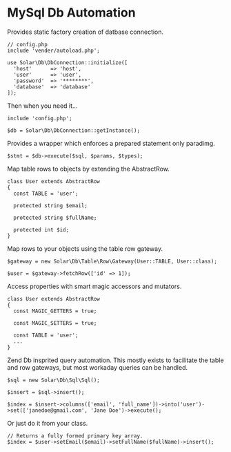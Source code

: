 # MySql Db Automation
Provides static factory creation of datbase connection.
```
// config.php
include 'vender/autoload.php';

use Solar\Db\DbConnection::initialize([
  'host'      => 'host',
  'user'      => 'user',
  'password'  => '********',
  'database'  => 'database'
]);
```
Then when you need it...
```
include 'config.php';

$db = Solar\Db\DbConnection::getInstance();
```
Provides a wrapper which enforces a prepared statement only paradimg.
```
$stmt = $db->execute($sql, $params, $types);
```
Map table rows to objects by extending the AbstractRow.
```
class User extends AbstractRow
{
  const TABLE = 'user';
  
  protected string $email;
  
  protected string $fullName;
  
  protected int $id;
}
```
Map rows to your objects using the table row gateway.
```
$gateway = new Solar\Db\Table\Row\Gateway(User::TABLE, User::class);

$user = $gateway->fetchRow(['id' => 1]);
```
Access properties with smart magic accessors and mutators.
```
class User extends AbstractRow
{
  const MAGIC_GETTERS = true;
  
  const MAGIC_SETTERS = true;
  
  const TABLE = 'user';
  ...
}
```
Zend Db insprited query automation. This mostly exists to facilitate the table and row gateways, but most workaday queries can be handled.
```
$sql = new Solar\Db\Sql\Sql();

$insert = $sql->insert();

$index = $insert->columns(['email', 'full_name'])->into('user')->set(['janedoe@gmail.com', 'Jane Doe')->execute();
```
Or just do it from your class.
```
// Returns a fully formed primary key array.
$index = $user->setEmail($email)->setFullName($fullName)->insert();
```

```
